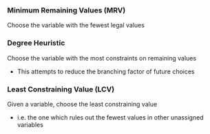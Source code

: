 ### Minimum Remaining Values (MRV)
Choose the variable with the fewest legal values
### Degree Heuristic 
Choose the variable with the most constraints on remaining values 
- This attempts to reduce the branching factor of future choices
### Least Constraining Value (LCV)
Given a variable, choose the least constraining value
- i.e. the one which rules out the fewest values in other unassigned variables